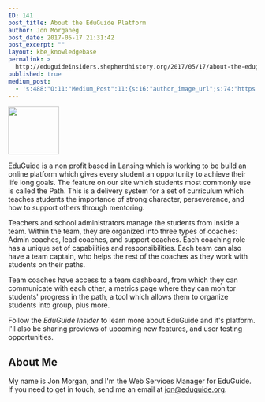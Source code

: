 ```yaml
---
ID: 141
post_title: About the EduGuide Platform
author: Jon Morganeg
post_date: 2017-05-17 21:31:42
post_excerpt: ""
layout: kbe_knowledgebase
permalink: >
  http://eduguideinsiders.shepherdhistory.org/2017/05/17/about-the-eduguide-platform/
published: true
medium_post:
  - 's:488:"O:11:"Medium_Post":11:{s:16:"author_image_url";s:74:"https://cdn-images-1.medium.com/fit/c/200/200/1*wzKD9cB5gHGNjjda4H7V-g.png";s:10:"author_url";s:28:"https://medium.com/@EduGuide";s:11:"byline_name";N;s:12:"byline_email";N;s:10:"cross_link";s:2:"no";s:2:"id";s:12:"8d3c9af1605b";s:21:"follower_notification";s:2:"no";s:7:"license";s:19:"all-rights-reserved";s:14:"publication_id";s:12:"1dee85efe0ab";s:6:"status";s:5:"draft";s:3:"url";s:41:"https://medium.com/@EduGuide/8d3c9af1605b";}";'
---
```

<img class="wp-image-33" src="http://eduguideinsiders.shepherdhistory.org/wp-content/uploads/2017/03/word-image.jpg" width="103" height="97" />

EduGuide is a non profit based in Lansing which is working to be build an online platform which gives every student an opportunity to achieve their life long goals. The feature on our site which students most commonly use is called the Path. This is a delivery system for a set of curriculum which teaches students the importance of strong character, perseverance, and how to support others through mentoring.

Teachers and school administrators manage the students from inside a team. Within the team, they are organized into three types of coaches: Admin coaches, lead coaches, and support coaches. Each coaching role has a unique set of capabilities and responsibilities. Each team can also have a team captain, who helps the rest of the coaches as they work with students on their paths.

Team coaches have access to a team dashboard, from which they can communicate with each other, a metrics page where they can monitor students' progress in the path, a tool which allows them to organize students into group, plus more.

Follow the <em>EduGuide Insider</em> to learn more about EduGuide and it's platform. I'll also be sharing previews of upcoming new features, and user testing opportunities.
<h2>About Me</h2>
My name is Jon Morgan, and I'm the Web Services Manager for EduGuide. If you need to get in touch, send me an email at <a href="mailto:jon@eduguide.org">jon@eduguide.org</a>.